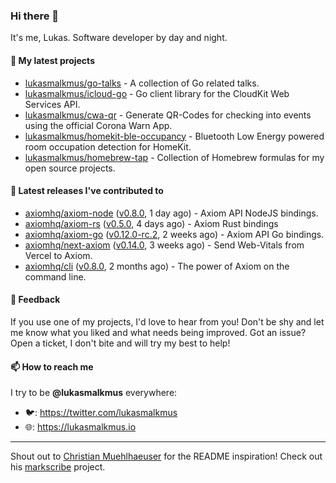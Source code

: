 ### Hi there 👋

It's me, Lukas. Software developer by day and night.

#### 🌱 My latest projects

- [lukasmalkmus/go-talks](https://github.com/lukasmalkmus/go-talks) - A collection of Go related talks.
- [lukasmalkmus/icloud-go](https://github.com/lukasmalkmus/icloud-go) - Go client library for the CloudKit Web Services API.
- [lukasmalkmus/cwa-qr](https://github.com/lukasmalkmus/cwa-qr) - Generate QR-Codes for checking into events using the official Corona Warn App.
- [lukasmalkmus/homekit-ble-occupancy](https://github.com/lukasmalkmus/homekit-ble-occupancy) - Bluetooth Low Energy powered room occupation detection for HomeKit.
- [lukasmalkmus/homebrew-tap](https://github.com/lukasmalkmus/homebrew-tap) - Collection of Homebrew formulas for my open source projects.

#### 🔭 Latest releases I've contributed to

- [axiomhq/axiom-node](https://github.com/axiomhq/axiom-node) ([v0.8.0](https://github.com/axiomhq/axiom-node/releases/tag/v0.8.0), 1 day ago) - Axiom API NodeJS bindings.
- [axiomhq/axiom-rs](https://github.com/axiomhq/axiom-rs) ([v0.5.0](https://github.com/axiomhq/axiom-rs/releases/tag/v0.5.0), 4 days ago) - Axiom Rust bindings
- [axiomhq/axiom-go](https://github.com/axiomhq/axiom-go) ([v0.12.0-rc.2](https://github.com/axiomhq/axiom-go/releases/tag/v0.12.0-rc.2), 2 weeks ago) - Axiom API Go bindings.
- [axiomhq/next-axiom](https://github.com/axiomhq/next-axiom) ([v0.14.0](https://github.com/axiomhq/next-axiom/releases/tag/v0.14.0), 3 weeks ago) - Send Web-Vitals from Vercel to Axiom.
- [axiomhq/cli](https://github.com/axiomhq/cli) ([v0.8.0](https://github.com/axiomhq/cli/releases/tag/v0.8.0), 2 months ago) - The power of Axiom on the command line.

#### 💬 Feedback

If you use one of my projects, I'd love to hear from you! Don't be shy and let
me know what you liked and what needs being improved. Got an issue? Open a
ticket, I don't bite and will try my best to help!

#### 📫 How to reach me

I try to be **@lukasmalkmus** everywhere:

- 🐦: https://twitter.com/lukasmalkmus
- 🌐: https://lukasmalkmus.io

---

Shout out to [Christian Muehlhaeuser](https://github.com/muesli) for the README
inspiration! Check out his [markscribe](https://github.com/muesli/markscribe)
project.
